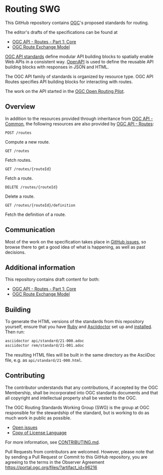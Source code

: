 # Routing SWG

This GitHub repository contains [OGC](http://opengeospatial.org)'s proposed standards for routing.

The editor's drafts of the specifications can be found at

* [OGC API - Routes - Part 1: Core](https://docs.ogc.org/DRAFTS/21-000.html)
* [OGC Route Exchange Model](https://docs.ogc.org/DRAFTS/21-001.html)

[OGC API standards](https://ogcapi.ogc.org) define modular API building blocks to spatially enable Web APIs in a consistent way. [OpenAPI](http://openapis.org) is used to define the reusable API building blocks with responses in JSON and HTML.

The OGC API family of standards is organized by resource type. OGC API Routes specifies API building blocks for interacting with routes.

The work on the API started in the [OGC Open Routing Pilot](https://www.ogc.org/projects/initiatives/routingpilot).

## Overview

In addition to the resources provided through inheritance from [OGC API - Common](https://ogcapi.ogc.org/common), the following resources are also provided by [OGC API - Routes](https://ogcapi.ogc.org/routes):

```
POST /routes
```
Compute a new route.

```
GET /routes
```

Fetch routes.

```
GET /routes/{routeId}
```
Fetch a route.

```
DELETE /routes/{routeId}
```

Delete a route.

```
GET /routes/{routeId}/definition
```

Fetch the definition of a route.

## Communication

Most of the work on the specification takes place in [GitHub issues](https://github.com/opengeospatial/ogcapi-routes/issues),
so browse there to get a good idea of what is happening, as well as past decisions.

## Additional information

This repository contains draft content for both:

* [OGC API - Routes - Part 1: Core](https://docs.ogc.org/DRAFTS/21-000.html)
* [OGC Route Exchange Model](https://docs.ogc.org/DRAFTS/21-001.html)

## Building

To generate the HTML versions of the standards from this repository yourself, ensure that you have [Ruby](https://www.ruby-lang.org/en/) and
[Asciidoctor](https://asciidoctor.org/) set up and [installed](https://asciidoctor.org/docs/#get-started-with-asciidoctor).
Then run:

```bash
asciidoctor api/standard/21-000.adoc
asciidoctor rem/standard/21-001.adoc
```

The resulting HTML files will be built in the same directory as the AsciiDoc file, e.g. as `api/standard/21-000.html`.

## Contributing

The contributor understands that any contributions, if accepted by the OGC Membership, shall be incorporated into OGC standards documents and that all copyright and intellectual property shall be vested to the OGC.

The OGC Routing Standards Working Group (SWG) is the group at OGC responsible for the stewardship of the standard, but is working to do as much work in public as possible.

* [Open issues](https://github.com/opengeospatial/ogcapi-routes/issues)
* [Copy of License Language](https://raw.githubusercontent.com/opengeospatial/ogcapi-routes/master/api/LICENSE)

For more information, see [CONTRIBUTING.md](CONTRIBUTING.md).

Pull Requests from contributors are welcomed. However, please note that by sending a Pull Request or Commit to this GitHub repository, you are agreeing to the terms in the Observer Agreement https://portal.ogc.org/files/?artifact_id=96216
